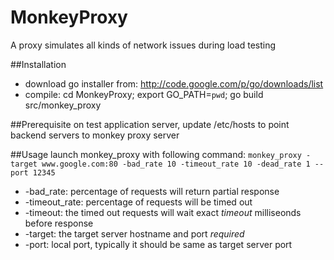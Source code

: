 MonkeyProxy
===========

A proxy simulates all kinds of network issues during load testing

##Installation
* download go installer from: http://code.google.com/p/go/downloads/list
* compile: cd MonkeyProxy; export GO_PATH=``pwd``; go build src/monkey_proxy

##Prerequisite
on test application server, update /etc/hosts to point backend servers to monkey proxy server

##Usage
launch monkey_proxy with following command:
`monkey_proxy -target www.google.com:80 -bad_rate 10 -timeout_rate 10 -dead_rate 1 --port 12345`
- -bad_rate: percentage of requests will return partial response
- -timeout_rate: percentage of requests will be timed out
- -timeout: the timed out requests will wait exact *timeout* milliseonds before response
- -target: the target server hostname and port *required*
- -port: local port, typically it should be same as target server port